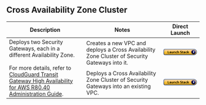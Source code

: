 
## Cross Availability Zone Cluster
<table>
    <thead>
        <tr>
            <th>Description</th>
            <th>Notes</th>
            <th>Direct Launch</th>
        </tr>
    </thead>
    <tbody>
        <tr>
            <td rowspan="2" width="40%">
                Deploys two Security Gateways, each in a different Availability Zone.<br/><br/>For more details, refer to <a href="https://sc1.checkpoint.com/documents/IaaS/WebAdminGuides/EN/CP_CloudGuard_for_AWS_Transit_Gateway_High_Availability/Default.htm">CloudGuard Transit Gateway High Availability for AWS R80.40 Administration Guide</a>.
            </td>
            <td width="40%">Creates a new VPC and deploys a Cross Availability Zone Cluster of Security Gateways into it.</td>
            <td><a href="https://console.aws.amazon.com/cloudformation/home#/stacks/create/review?templateURL=https://cgi-cfts.s3.amazonaws.com/cluster/cross-az-cluster-master.yaml&stackName=Check-Point-Cross-AZ-Cluster"><img src="../../images/launch.png"/></a></td>
        </tr>
        <tr>
            <td width="40%">Deploys a Cross Availability Zone Cluster of Security Gateways into an existing VPC.</td>
            <td><a href="https://console.aws.amazon.com/cloudformation/home#/stacks/create/review?templateURL=https://cgi-cfts.s3.amazonaws.com/cluster/cross-az-cluster.yaml&stackName=Check-Point-Cross-AZ-Cluster"><img src="../../images/launch.png"/></a></td>
        </tr>
    </tbody>
</table>
<br/>
<br/>